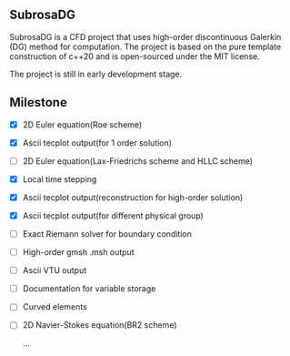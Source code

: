 ## SubrosaDG

SubrosaDG is a CFD project that uses high-order discontinuous Galerkin (DG) method for computation. The project is based on the pure template construction of c++20 and is open-sourced under the MIT license.

The project is still in early development stage.

## Milestone

- [x] 2D Euler equation(Roe scheme)
- [x] Ascii tecplot output(for 1 order solution)
- [ ] 2D Euler equation(Lax-Friedrichs scheme and HLLC scheme)
- [x] Local time stepping
- [x] Ascii tecplot output(reconstruction for high-order solution)
- [x] Ascii tecplot output(for different physical group)
- [ ] Exact Riemann solver for boundary condition
- [ ] High-order gmsh .msh output
- [ ] Ascii VTU output
- [ ] Documentation for variable storage
- [ ] Curved elements
- [ ] 2D Navier-Stokes equation(BR2 scheme)

  ...
